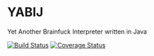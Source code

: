 # YABIJ
Yet Another Brainfuck Interpreter written in Java

[![Build Status](https://travis-ci.org/jereksel/YABIJ.svg?branch=master)](https://travis-ci.org/jereksel/YABIJ)
[![Coverage Status](https://coveralls.io/repos/jereksel/YABIJ/badge.svg?branch=master&service=github)](https://coveralls.io/github/jereksel/YABIJ?branch=master)
